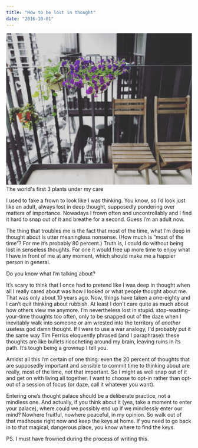 ```yaml
---
title: "How to be lost in thought"
date: "2016-10-01"
---
```


![flowering plants in the balcony](images/IMG_20161001_172942-1024x834.jpg) The world's first 3 plants under my care

I used to fake a frown to look like I was thinking. You know, so I’d look just like an adult, always lost in deep thought, supposedly pondering over matters of importance. Nowadays I frown often and uncontrollably and I find it hard to snap out of it and breathe for a second. Guess I’m an adult now.

The thing that troubles me is the fact that most of the time, what I’m deep in thought about is utter meaningless nonsense. (How much is “most of the time”? For me it’s probably 80 percent.) Truth is, I could do without being lost in senseless thoughts. For one it would free up more time to enjoy what I have in front of me at any moment, which should make me a happier person in general.

Do you know what I’m talking about?

It’s scary to think that I once had to pretend like I was deep in thought when all I really cared about was how I looked or what people thought about me. That was only about 10 years ago. Now, things have taken a one-eighty and I can’t quit thinking about rubbish. At least I don't care quite as much about how others view me anymore. I’m nevertheless lost in stupid. stop-wasting-your-time thoughts too often, only to be snapped out of the daze when I inevitably walk into someone or am wrested into the territory of _another_ useless god damn thought. If I were to use a war analogy, I'd probably put it the same way Tim Ferriss eloquently phrased (and I paraphrase): these thoughts are like bullets ricocheting around my brain, leaving ruins in its path. It’s tough being a grownup I tell you.

Amidst all this I’m certain of one thing: even the 20 percent of thoughts that are supposedly important and sensible to commit time to thinking about are really, most of the time, _not_ that important. So I might as well snap out of it and get on with living all together. I want to choose to opt-in rather than opt-out of a session of focus (or daze, call it whatever you want).

Entering one’s thought palace should be a deliberate practice, not a mindless one. And actually, if you think about it (yes, take a moment to enter your palace), where could we possibly end up if we mindlessly enter our mind? Nowhere fruitful, nowhere peaceful, in my opinion. So walk out of that madhouse right now and keep the keys at home. If you need to go back in to that magical, dangerous place, you know where to find the keys.

PS. I must have frowned during the process of writing this.
